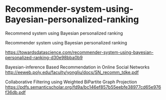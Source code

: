 # Recommender-system-using-Bayesian-personalized-ranking
Recommend system using Bayesian personalized ranking


Recommender system using Bayesian personalized ranking

https://towardsdatascience.com/recommender-system-using-bayesian-personalized-ranking-d30e98bba0b9

Bayesian-inference Based Recommendation in Online Social Networks
http://eeweb.poly.edu/faculty/yongliu/docs/SN_recomm_tdke.pdf


Collaborative Filtering using Weighted BiPartite Graph
Projection                                             https://pdfs.semanticscholar.org/fd9a/bc146ef857b55eebfe38977cd65e976f36db.pdf         
